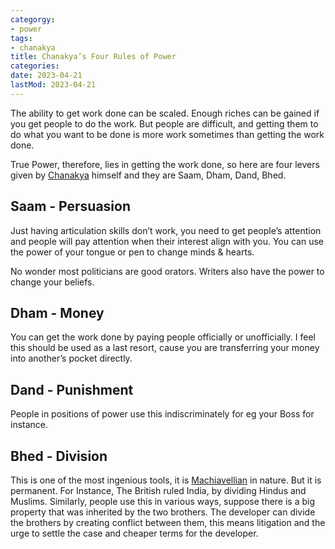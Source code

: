 ```yaml
---
categorgy:
- power
tags:
- chanakya
title: Chanakya’s Four Rules of Power
categories:
date: 2023-04-21
lastMod: 2023-04-21
---
```

The ability to get work done can be scaled. Enough riches can be gained if you get people to do the work. But people are difficult, and getting them to do what you want to be done is more work sometimes than getting the work done. 

True Power, therefore, lies in getting the work done, so here are four levers given by [Chanakya](https://en.wikipedia.org/wiki/Chanakya) himself and they are Saam, Dham, Dand, Bhed.

## Saam - Persuasion

Just having articulation skills don’t work, you need to get people’s attention and people will pay attention when their interest align with you. You can use the power of your tongue or pen to change minds & hearts. 

No wonder most politicians are good orators. Writers also have the power to change your beliefs.

## Dham - Money

You can get the work done by paying people officially or unofficially. I feel this should be used as a last resort, cause you are transferring your money into another’s pocket directly. 

## Dand - Punishment

People in positions of power use this indiscriminately for eg your Boss for instance. 

## Bhed - Division

This is one of the most ingenious tools, it is [Machiavellian](https://www.merriam-webster.com/dictionary/Machiavellian) in nature. But it is permanent. For Instance, The British ruled India, by dividing Hindus and Muslims. Similarly, people use this in various ways, suppose there is a big property that was inherited by the two brothers. The developer can divide the brothers by creating conflict between them, this means litigation and the urge to settle the case and cheaper terms for the developer. 
